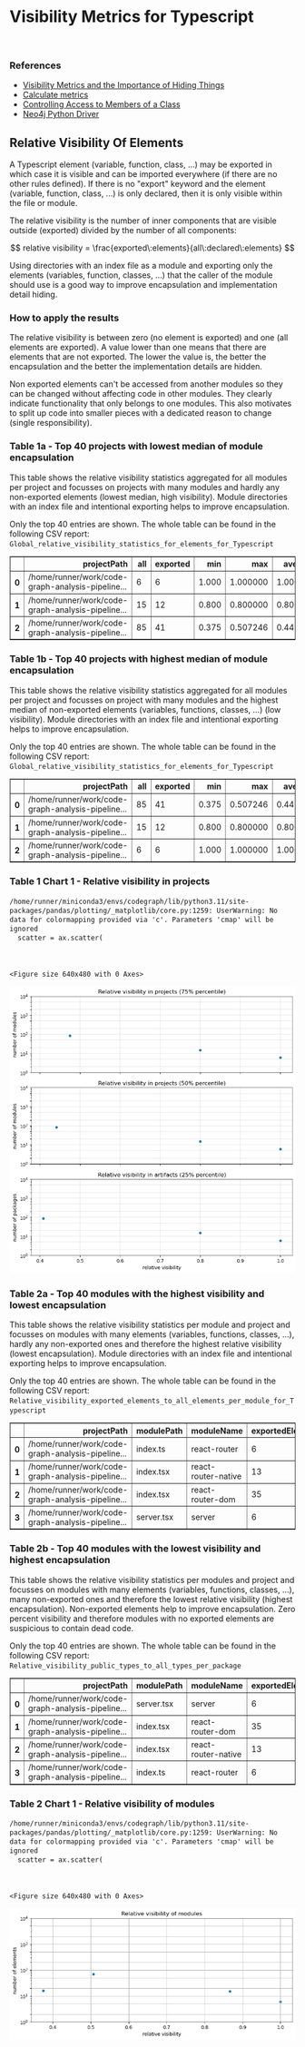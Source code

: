 # Visibility Metrics for Typescript
<br>  

### References
- [Visibility Metrics and the Importance of Hiding Things](https://dzone.com/articles/visibility-metrics-and-the-importance-of-hiding-th)
- [Calculate metrics](https://101.jqassistant.org/calculate-metrics/index.html)
- [Controlling Access to Members of a Class](https://docs.oracle.com/javase/tutorial/java/javaOO/accesscontrol.html)
- [Neo4j Python Driver](https://neo4j.com/docs/api/python-driver/current)









## Relative Visibility Of Elements

A Typescript element (variable, function, class, ...) may be exported in which case it is visible and can be imported everywhere (if there are no other rules defined). If there is no "export" keyword and the element (variable, function, class, ...) is only declared, then it is only visible within the file or module.

The relative visibility is the number of inner components that are visible outside (exported) divided by the number of all components:

$$ relative visibility = \frac{exported\:elements}{all\:declared\:elements} $$

Using directories with an index file as a module and exporting only the elements (variables, function, classes, ...) that the caller of the module should use is a good way to improve encapsulation and implementation detail hiding.

### How to apply the results

The relative visibility is between zero (no element is exported) and one (all elements are exported). A value lower than one means that there are elements that are not exported. The lower the value is, the better the encapsulation and the better the implementation details are hidden. 

Non exported elements can't be accessed from another modules so they can be changed without affecting code in other modules. They clearly indicate functionality that only belongs to one modules. This also motivates to split up code into smaller pieces with a dedicated reason to change (single responsibility).

### Table 1a - Top 40 projects with lowest median of module encapsulation

This table shows the relative visibility statistics aggregated for all modules per project and focusses on projects with many modules and hardly any non-exported elements (lowest median, high visibility). Module directories with an index file and intentional exporting helps to improve encapsulation.

Only the top 40 entries are shown. The whole table can be found in the following CSV report:  
`Global_relative_visibility_statistics_for_elements_for_Typescript`




<div>
<table border="1" class="dataframe">
  <thead>
    <tr style="text-align: right;">
      <th></th>
      <th>projectPath</th>
      <th>all</th>
      <th>exported</th>
      <th>min</th>
      <th>max</th>
      <th>average</th>
      <th>percentile25</th>
      <th>percentile50</th>
      <th>percentile75</th>
      <th>percentile90</th>
      <th>percentile95</th>
      <th>percentile99</th>
    </tr>
  </thead>
  <tbody>
    <tr>
      <th>0</th>
      <td>/home/runner/work/code-graph-analysis-pipeline...</td>
      <td>6</td>
      <td>6</td>
      <td>1.000</td>
      <td>1.000000</td>
      <td>1.000000</td>
      <td>1.000000</td>
      <td>1.000000</td>
      <td>1.000000</td>
      <td>1.000000</td>
      <td>1.000000</td>
      <td>1.000000</td>
    </tr>
    <tr>
      <th>1</th>
      <td>/home/runner/work/code-graph-analysis-pipeline...</td>
      <td>15</td>
      <td>12</td>
      <td>0.800</td>
      <td>0.800000</td>
      <td>0.800000</td>
      <td>0.800000</td>
      <td>0.800000</td>
      <td>0.800000</td>
      <td>0.800000</td>
      <td>0.800000</td>
      <td>0.800000</td>
    </tr>
    <tr>
      <th>2</th>
      <td>/home/runner/work/code-graph-analysis-pipeline...</td>
      <td>85</td>
      <td>41</td>
      <td>0.375</td>
      <td>0.507246</td>
      <td>0.441123</td>
      <td>0.408062</td>
      <td>0.441123</td>
      <td>0.474185</td>
      <td>0.494022</td>
      <td>0.500634</td>
      <td>0.505924</td>
    </tr>
  </tbody>
</table>
</div>



### Table 1b - Top 40 projects with highest median of module encapsulation

This table shows the relative visibility statistics aggregated for all modules per project and focusses on project with many modules and the highest median of non-exported elements (variables, functions, classes, ...) (low visibility). Module directories with an index file and intentional exporting helps to improve encapsulation.

Only the top 40 entries are shown. The whole table can be found in the following CSV report:  
`Global_relative_visibility_statistics_for_elements_for_Typescript`




<div>
<table border="1" class="dataframe">
  <thead>
    <tr style="text-align: right;">
      <th></th>
      <th>projectPath</th>
      <th>all</th>
      <th>exported</th>
      <th>min</th>
      <th>max</th>
      <th>average</th>
      <th>percentile25</th>
      <th>percentile50</th>
      <th>percentile75</th>
      <th>percentile90</th>
      <th>percentile95</th>
      <th>percentile99</th>
    </tr>
  </thead>
  <tbody>
    <tr>
      <th>0</th>
      <td>/home/runner/work/code-graph-analysis-pipeline...</td>
      <td>85</td>
      <td>41</td>
      <td>0.375</td>
      <td>0.507246</td>
      <td>0.441123</td>
      <td>0.408062</td>
      <td>0.441123</td>
      <td>0.474185</td>
      <td>0.494022</td>
      <td>0.500634</td>
      <td>0.505924</td>
    </tr>
    <tr>
      <th>1</th>
      <td>/home/runner/work/code-graph-analysis-pipeline...</td>
      <td>15</td>
      <td>12</td>
      <td>0.800</td>
      <td>0.800000</td>
      <td>0.800000</td>
      <td>0.800000</td>
      <td>0.800000</td>
      <td>0.800000</td>
      <td>0.800000</td>
      <td>0.800000</td>
      <td>0.800000</td>
    </tr>
    <tr>
      <th>2</th>
      <td>/home/runner/work/code-graph-analysis-pipeline...</td>
      <td>6</td>
      <td>6</td>
      <td>1.000</td>
      <td>1.000000</td>
      <td>1.000000</td>
      <td>1.000000</td>
      <td>1.000000</td>
      <td>1.000000</td>
      <td>1.000000</td>
      <td>1.000000</td>
      <td>1.000000</td>
    </tr>
  </tbody>
</table>
</div>



### Table 1 Chart 1 - Relative visibility in projects

    /home/runner/miniconda3/envs/codegraph/lib/python3.11/site-packages/pandas/plotting/_matplotlib/core.py:1259: UserWarning: No data for colormapping provided via 'c'. Parameters 'cmap' will be ignored
      scatter = ax.scatter(



    <Figure size 640x480 with 0 Axes>



    
![png](VisibilityMetricsTypescript_files/VisibilityMetricsTypescript_17_2.png)
    


### Table 2a - Top 40 modules with the highest visibility and lowest encapsulation

This table shows the relative visibility statistics per module and project and focusses on modules with many elements (variables, functions, classes, ...), hardly any non-exported ones and therefore the highest relative visibility (lowest encapsulation). Module directories with an index file and intentional exporting helps to improve encapsulation.

Only the top 40 entries are shown. The whole table can be found in the following CSV report:  
`Relative_visibility_exported_elements_to_all_elements_per_module_for_Typescript`




<div>
<table border="1" class="dataframe">
  <thead>
    <tr style="text-align: right;">
      <th></th>
      <th>projectPath</th>
      <th>modulePath</th>
      <th>moduleName</th>
      <th>exportedElements</th>
      <th>allElements</th>
      <th>relativeVisibility</th>
    </tr>
  </thead>
  <tbody>
    <tr>
      <th>0</th>
      <td>/home/runner/work/code-graph-analysis-pipeline...</td>
      <td>index.ts</td>
      <td>react-router</td>
      <td>6</td>
      <td>6</td>
      <td>1.000000</td>
    </tr>
    <tr>
      <th>1</th>
      <td>/home/runner/work/code-graph-analysis-pipeline...</td>
      <td>index.tsx</td>
      <td>react-router-native</td>
      <td>13</td>
      <td>15</td>
      <td>0.866667</td>
    </tr>
    <tr>
      <th>2</th>
      <td>/home/runner/work/code-graph-analysis-pipeline...</td>
      <td>index.tsx</td>
      <td>react-router-dom</td>
      <td>35</td>
      <td>69</td>
      <td>0.507246</td>
    </tr>
    <tr>
      <th>3</th>
      <td>/home/runner/work/code-graph-analysis-pipeline...</td>
      <td>server.tsx</td>
      <td>server</td>
      <td>6</td>
      <td>16</td>
      <td>0.375000</td>
    </tr>
  </tbody>
</table>
</div>



### Table 2b - Top 40 modules with the lowest visibility and highest encapsulation

This table shows the relative visibility statistics per modules and project and focusses on modules with many elements (variables, functions, classes, ...), many non-exported ones and therefore the lowest relative visibility (highest encapsulation). Non-exported elements help to improve encapsulation. Zero percent visibility and therefore modules with no exported elements are suspicious to contain dead code.

Only the top 40 entries are shown. The whole table can be found in the following CSV report:  
`Relative_visibility_public_types_to_all_types_per_package`




<div>
<table border="1" class="dataframe">
  <thead>
    <tr style="text-align: right;">
      <th></th>
      <th>projectPath</th>
      <th>modulePath</th>
      <th>moduleName</th>
      <th>exportedElements</th>
      <th>allElements</th>
      <th>relativeVisibility</th>
    </tr>
  </thead>
  <tbody>
    <tr>
      <th>0</th>
      <td>/home/runner/work/code-graph-analysis-pipeline...</td>
      <td>server.tsx</td>
      <td>server</td>
      <td>6</td>
      <td>16</td>
      <td>0.375000</td>
    </tr>
    <tr>
      <th>1</th>
      <td>/home/runner/work/code-graph-analysis-pipeline...</td>
      <td>index.tsx</td>
      <td>react-router-dom</td>
      <td>35</td>
      <td>69</td>
      <td>0.507246</td>
    </tr>
    <tr>
      <th>2</th>
      <td>/home/runner/work/code-graph-analysis-pipeline...</td>
      <td>index.tsx</td>
      <td>react-router-native</td>
      <td>13</td>
      <td>15</td>
      <td>0.866667</td>
    </tr>
    <tr>
      <th>3</th>
      <td>/home/runner/work/code-graph-analysis-pipeline...</td>
      <td>index.ts</td>
      <td>react-router</td>
      <td>6</td>
      <td>6</td>
      <td>1.000000</td>
    </tr>
  </tbody>
</table>
</div>



### Table 2 Chart 1 - Relative visibility of modules

    /home/runner/miniconda3/envs/codegraph/lib/python3.11/site-packages/pandas/plotting/_matplotlib/core.py:1259: UserWarning: No data for colormapping provided via 'c'. Parameters 'cmap' will be ignored
      scatter = ax.scatter(



    <Figure size 640x480 with 0 Axes>



    
![png](VisibilityMetricsTypescript_files/VisibilityMetricsTypescript_24_2.png)
    

